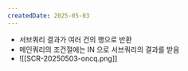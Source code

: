```yaml
---
createdDate: 2025-05-03
---
```

- 서브쿼리 결과가 여러 건의 행으로 반환
- 메인쿼리의 조건절에는 IN 으로 서브쿼리의 결과를 받음
- ![[SCR-20250503-oncq.png]]